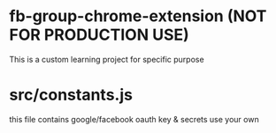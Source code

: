 # fb-group-chrome-extension (NOT FOR PRODUCTION USE)
This is a custom learning project for specific purpose

# src/constants.js
this file contains google/facebook oauth key & secrets use your own

